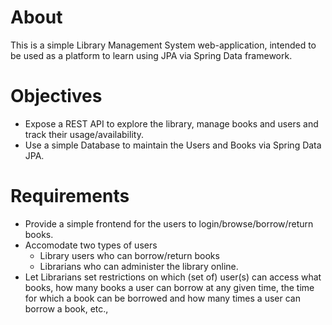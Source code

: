# About

This is a simple Library Management System web-application, intended to be used as a platform to learn using JPA via Spring Data framework.

# Objectives

* Expose a REST API to explore the library, manage books and users and track their usage/availability.
* Use a simple Database to maintain the Users and Books via Spring Data JPA.

# Requirements

* Provide a simple frontend for the users to login/browse/borrow/return books.
* Accomodate two types of users
    * Library users who can borrow/return books
    * Librarians who can administer the library online.
* Let Librarians set restrictions on which (set of) user(s) can access what books, how many books a user can borrow at any given time, the time for which a book can be borrowed and how many times a user can borrow a book, etc.,
